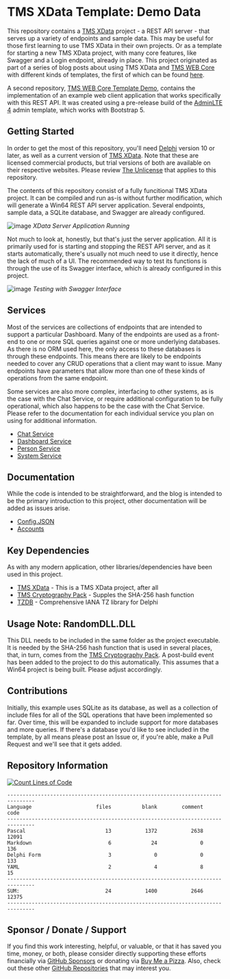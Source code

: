 # TMS XData Template: Demo Data
This repository contains a [TMS XData](https://www.tmssoftware.com/site/xdata.asp) project - a REST API server - that serves up a variety of endpoints and sample data.  This may be useful for those first learning to use TMS XData in their own projects.  Or as a template for starting a new TMS XData project, with many core features, like Swagger and a Login endpoint, already in place. This project originated as part of a series of blog posts about using TMS XData and [TMS WEB Core](https://www.tmssoftware.com/site/tmswebcore.asp) with different kinds of templates, the first of which can be found [here](https://www.tmssoftware.com/site/blog.asp?post=1068).

A second repository, [TMS WEB Core Template Demo](https://github.com/500Foods/TMS-WEB-Core-TemplateDemo), contains the implementation of an example web client application that works specifically with this REST API.  It was created using a pre-release build of the [AdminLTE 4](https://github.com/ColorlibHQ/AdminLTE/tree/v4-dev) admin template, which works with Bootstrap 5.

## Getting Started
In order to get the most of this repository, you'll need [Delphi](https://www.embarcadero.com/products/delphi) version 10 or later, as well as a current version of [TMS XData](https://www.tmssoftware.com/site/xdata.asp). Note that these are licensed commercial products, but trial versions of both are available on their respective websites.  Please review [The Unlicense](https://github.com/500Foods/TMS-XData-TemplateDemoData/blob/main/LICENSE) that applies to this repository.

The contents of this repository consist of a fully funcitional TMS XData project.  It can be compiled and run as-is without further modification, which will generate a Win64 REST API server application.  Several endpoints, sample data, a SQLite database, and Swagger are already configured.  

![image](https://user-images.githubusercontent.com/41052272/222645643-2827211b-6750-45d5-ad8e-db758ed194e6.png)
*XData Server Application Running*

Not much to look at, honestly, but that's just the server application.  All it is primarily used for is starting and stopping the REST API server, and as it starts automatically, there's usually not much need to use it directly, hence the lack of much of a UI. The recommended way to test its functions is through the use of its Swagger interface, which is already configured in this project.

![image](https://user-images.githubusercontent.com/41052272/222646739-118e88fd-e47d-4bbf-b17a-90af3499b1da.png)
*Testing with Swagger Interface*

## Services
Most of the services are collections of endpoints that are intended to support a particular Dashboard. Many of the endpoints are used as a front-end to one or more SQL queries against one or more underlying databases.  As there is no ORM used here, the only access to these databases is through these endpoints.  This means there are likely to be endpoints needed to cover any CRUD operations that a client may want to issue. Many endpoints have parameters that allow more than one of these kinds of operations from the same endpoint.

Some services are also more complex, interfacing to other systems, as is the case with the Chat Service, or require additional configuration to be fully operational, which also happens to be the case with the Chat Service.  Please refer to the documentation for each individual service you plan on using for additional information.

* [Chat Service](https://github.com/500Foods/TMS-XData-TemplateDemoData/blob/main/docs/ChatService.md)
* [Dashboard Service](https://github.com/500Foods/TMS-XData-TemplateDemoData/blob/main/docs/DashboardService.md)
* [Person Service](https://github.com/500Foods/TMS-XData-TemplateDemoData/blob/main/docs/PersonService.md)
* [System Service](https://github.com/500Foods/TMS-XData-TemplateDemoData/blob/main/docs/SystemService.md)

## Documentation
While the code is intended to be straightforward, and the blog is intended to be the primary introduction to this project, other documentation will be added as issues arise.  
- [Config.JSON](https://github.com/500Foods/TMS-XData-TemplateDemoData/blob/main/docs/ConfigJSON.md)
- [Accounts](https://github.com/500Foods/TMS-XData-TemplateDemoData/blob/main/docs/Accounts.md)

## Key Dependencies
As with any modern application, other libraries/dependencies have been used in this project.
- [TMS XData](https://www.tmssoftware.com/site/tmswebcore.asp) - This is a TMS XData project, after all
- [TMS Cryptography Pack](https://www.tmssoftware.com/site/tmscrypto.asp) - Supples the SHA-256 hash function
- [TZDB](https://github.com/pavkam/tzdb) - Comprehensive IANA TZ library for Delphi

## Usage Note: RandomDLL.DLL
This DLL needs to be included in the same folder as the project executable. It is needed by the SHA-256 hash function that is used in several places, that, in turn, comes from the [TMS Cryptography Pack](https://www.tmssoftware.com/site/tmscrypto.asp). A post-build event has been added to the project to do this automatically.  This assumes that a Win64 project is being built.  Please adjust accordingly.

## Contributions
Initially, this example uses SQLite as its database, as well as a collection of include files for all of the SQL operations that have been implemented so far.  Over time, this will be expanded to include support for more databases and more queries.  If there's a database you'd like to see included in the template, by all means please post an Issue or, if you're able, make a Pull Request and we'll see that it gets added.

## Repository Information
[![Count Lines of Code](https://github.com/500Foods/TMS-XData-TemplateDemoData/actions/workflows/main.yml/badge.svg)](https://github.com/500Foods/TMS-XData-TemplateDemoData/actions/workflows/main.yml)
```
-------------------------------------------------------------------------------
Language                     files          blank        comment           code
-------------------------------------------------------------------------------
Pascal                          13           1372           2638          12091
Markdown                         6             24              0            136
Delphi Form                      3              0              0            133
YAML                             2              4              8             15
-------------------------------------------------------------------------------
SUM:                            24           1400           2646          12375
-------------------------------------------------------------------------------
```

## Sponsor / Donate / Support
If you find this work interesting, helpful, or valuable, or that it has saved you time, money, or both, please consider directly supporting these efforts financially via [GitHub Sponsors](https://github.com/sponsors/500Foods) or donating via [Buy Me a Pizza](https://www.buymeacoffee.com/andrewsimard500). Also, check out these other [GitHub Repositories](https://github.com/500Foods?tab=repositories&q=&sort=stargazers) that may interest you.

